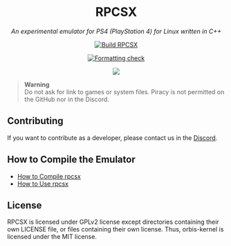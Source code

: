 <div align="center">
   
# RPCSX
*An experimental emulator for PS4 (PlayStation 4) for Linux written in C++*

[![Build RPCSX](../../../actions/workflows/rpcsx.yml/badge.svg)](../../../actions/workflows/rpcsx.yml)

[![Formatting check](../../../actions/workflows/format.yml/badge.svg)](../../../actions/workflows/format.yml)

[![](https://img.shields.io/discord/252023769500090368?color=5865F2&logo=discord&logoColor=white)](https://discord.gg/t6dzA4wUdG)

</div>

> **Warning** <br/>
> Do not ask for link to games or system files. Piracy is not permitted on the GitHub nor in the Discord.


## Contributing

If you want to contribute as a developer, please contact us in the [Discord](https://discord.gg/t6dzA4wUdG).

## How to Compile the Emulator 

* [How to Compile rpcsx](BUILDING.md)
* [How to Use rpcsx](USAGE.md)

## License

RPCSX is licensed under GPLv2 license except directories containing their own LICENSE file, or files containing their own license.
Thus, orbis-kernel is licensed under the MIT license.

